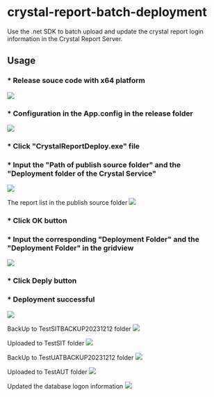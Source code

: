 # crystal-report-batch-deployment
Use the .net SDK to batch upload and update the crystal report login information in the Crystal Report Server.

## Usage
### * Release souce code with x64 platform
![](Guideline%20Image/Capture11.PNG)

### * Configuration in the App.config in the release folder
![](Guideline%20Image/Capture10.PNG)

### * Click "CrystalReportDeploy.exe" file

### * Input the "Path of publish source folder" and the "Deployment folder of the Crystal Service"
![](Guideline%20Image/Capture.PNG)

The report list in the publish source folder
![](Guideline%20Image/Capture4.PNG)

### * Click OK button

### * Input the corresponding "Deployment Folder" and the "Deployment Folder" in the gridview
![](Guideline%20Image/Capture1.PNG)

### * Click Deply button

### * Deployment successful
![](Guideline%20Image/Capture2.PNG)

BackUp to TestSITBACKUP20231212 folder
![](Guideline%20Image/Capture6.PNG)

Uploaded to TestSIT folder
![](Guideline%20Image/Capture5.PNG)

BackUp to TestUATBACKUP20231212 folder
![](Guideline%20Image/Capture8.PNG)

Uploaded to TestAUT folder
![](Guideline%20Image/Capture9.PNG)

Updated the database logon information
![](Guideline%20Image/Capture7.PNG)
